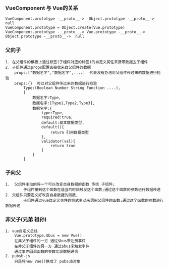 ### VueComponent 与 Vue的关系
    VueComponent.prototype -__proto__->  Object.prototype -__proto__->  null
    VueComponent.prototype = Object.create(Vue.prototype)
    VueComponent.prototype -__proto__-> Vue.prototype -__proto__->  Object.prototype -__proto__->  null

### 父向子
    1. 在父组件的模板上通过标签(子组件对应的标签)的自定义属性来携带数据去子组件
    2. 子组件通过props配置去接收来自父组件的数据
        props:["数据名字","数据名字",....]  代表没有办法对父组件传过来的数据进行检验
        props:{}  可以对父组件传过来的数据进行检验
            Type:(Boolean Number String Function ....),
            {
                数据名字:Type,
                数据名字:[Type1,Type2,Type3],
                数据名字:{
                    type:Type,
                    required:true,
                    default:基本数据类型,
                    default(){
                        return 引用数据类型
                    },
                    validator(val){
                        return true
                    }
                }
            }

### 子向父
    1.  父组件主动的将一个可以改变自身数据的函数 传给 子组件;
            子组件接到这个函数在适当的时间触发这个函数;通过这个函数的参数进行数据传递
    2. 父组件只要定义好改变自身数据的函数,
            子组件通过vue自定义事件的方式主动来调用父组件的函数;通过这个函数的参数进行数据传递

### 非父子(兄弟 祖孙)
    1. vue自定义总线
        Vue.prototype.$bus = new Vue()
        在非父子组件的一方 通过$bus来注册事件
        在非父子组件的另一方 通过$bus来触发事件
        通过事件回调函数的参数实现数据通信
    2. pubsb-js
        只是将new Vue()换成了 pubsub对象